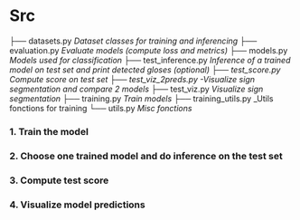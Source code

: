 # Src

├── datasets.py             _Dataset classes for training and inferencing_
├── evaluation.py           _Evaluate models (compute loss and metrics)_
├── models.py               _Models used for classification_
├── test_inference.py       _Inference of a trained model on test set and print detected gloses (optional)
├── test_score.py           _Compute score on test set_
├── test_viz_2preds.py      -Visualize sign segmentation and compare 2 models_
├── test_viz.py             _Visualize sign segmentation_
├── training.py             _Train models_
├── training_utils.py       _Utils fonctions for training
└── utils.py                _Misc fonctions_

### 1. Train the model
### 2. Choose one trained model and do inference on the test set
### 3. Compute test score
### 4. Visualize model predictions
